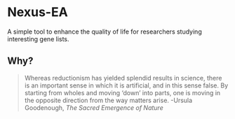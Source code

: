 # **Nexus-EA**
A simple tool to enhance the quality of life for researchers studying interesting gene lists. 

## Why?

> Whereas reductionism has yielded splendid results in science, there is an important sense in which it is artificial, and in this sense false. By starting from wholes and moving ‘down’ into parts, one is moving in the opposite direction from the way matters arise.       -Ursula Goodenough, *The Sacred Emergence of Nature*





